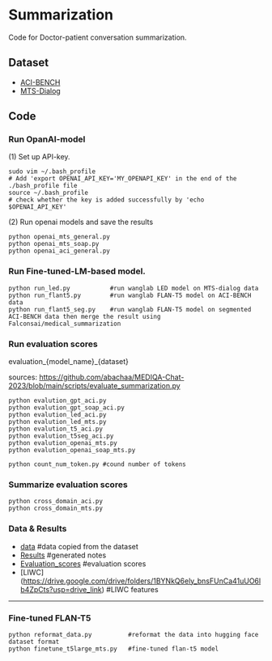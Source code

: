 # Summarization

Code for Doctor-patient conversation summarization. 

## Dataset 
- [ACI-BENCH](https://github.com/wyim/aci-bench)  
- [MTS-Dialog](https://github.com/abachaa/MTS-Dialog)  

## Code

### Run OpanAI-model
(1) Set up API-key. 
```
sudo vim ~/.bash_profile
# Add 'export OPENAI_API_KEY='MY_OPENAPI_KEY' in the end of the ./bash_profile file
source ~/.bash_profile
# check whether the key is added successfully by 'echo $OPENAI_API_KEY'
```
(2) Run openai models and save the results
```
python openai_mts_general.py
python openai_mts_soap.py
python openai_aci_general.py
```

### Run Fine-tuned-LM-based model. 
```
python run_led.py           #run wanglab LED model on MTS-dialog data
python run_flant5.py        #run wanglab FLAN-T5 model on ACI-BENCH data
python run_flant5_seg.py    #run wanglab FLAN-T5 model on segmented ACI-BENCH data then merge the result using Falconsai/medical_summarization
```

### Run evaluation scores
evaluation_{model_name}_{dataset}  

sources: https://github.com/abachaa/MEDIQA-Chat-2023/blob/main/scripts/evaluate_summarization.py
```
python evalution_gpt_aci.py          
python evalution_gpt_soap_aci.py     
python evalution_led_aci.py
python evalution_led_mts.py
python evalution_t5_aci.py
python evalution_t5seg_aci.py
python evalution_openai_mts.py
python evalution_openai_soap_mts.py 

```
```
python count_num_token.py #cound number of tokens
```
### Summarize evaluation scores
```
python cross_domain_aci.py
python cross_domain_mts.py
```

### Data & Results
- [data](https://drive.google.com/drive/folders/1myB-eChZwRmXPg3hMP0_gaHQLC5OBimh?usp=drive_link)      #data copied from the dataset
- [Results](https://drive.google.com/drive/folders/1oEnUc2vNg6UNnHxV1gfIsPI5kvl8m3e2?usp=drive_link)   #generated notes
- [Evaluation_scores](https://drive.google.com/drive/folders/1VTri9HjcTR0w2O3MdpLUT9c0_7xO6Ljx?usp=sharing) #evaluation scores
- [LIWC] (https://drive.google.com/drive/folders/1BYNkQ6ely_bnsFUnCa41uUO6lb4ZpCts?usp=drive_link) #LIWC features


------
### Fine-tuned FLAN-T5
```
python reformat_data.py          #reformat the data into hugging face dataset format
python finetune_t5large_mts.py   #fine-tuned flan-t5 model
```



